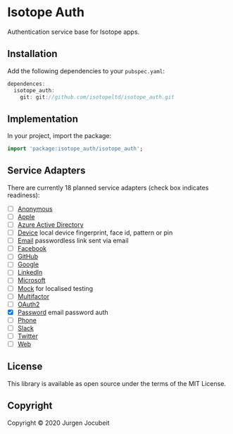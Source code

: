 # Isotope Auth

Authentication service base for Isotope apps.

## Installation

Add the following dependencies to your `pubspec.yaml`:

```dart
dependences:
  isotope_auth:
    git: git://github.com/isotopeltd/isotope_auth.git
```

## Implementation

In your project, import the package:

```dart
import 'package:isotope_auth/isotope_auth';
```

## Service Adapters

There are currently 18 planned service adapters (check box indicates readiness):

- [ ] [Anonymous](https://github.com/isotopeltd/isotope_auth_anonymous)
- [ ] [Apple](https://github.com/isotopeltd/isotope_auth_apple)
- [ ] [Azure Active Directory](https://github.com/isotopeltd/isotope_auth_azure)
- [ ] [Device](https://github.com/isotopeltd/isotope_auth_device) local device fingerprint, face id, pattern or pin
- [ ] [Email](https://github.com/isotopeltd/isotope_auth_email) passwordless link sent via email
- [ ] [Facebook](https://github.com/isotopeltd/isotope_auth_facebook)
- [ ] [GitHub](https://github.com/isotopeltd/isotope_auth_github)
- [ ] [Google](https://github.com/isotopeltd/isotope_auth_google)
- [ ] [LinkedIn](https://github.com/isotopeltd/isotope_auth_linkedin)
- [ ] [Microsoft](https://github.com/isotopeltd/isotope_auth_microsoft)
- [ ] [Mock](https://github.com/isotopeltd/isotope_auth_mock) for localised testing
- [ ] [Multifactor](https://github.com/isotopeltd/isotope_auth_multifactor)
- [ ] [OAuth2](https://github.com/isotopeltd/isotope_auth_oauth2)
- [x] [Password](https://github.com/isotopeltd/isotope_auth_password) email password auth
- [ ] [Phone](https://github.com/isotopeltd/isotope_auth_phone)
- [ ] [Slack](https://github.com/isotopeltd/isotope_auth_slack)
- [ ] [Twitter](https://github.com/isotopeltd/isotope_auth_twitter)
- [ ] [Web](https://github.com/isotopeltd/isotope_auth_web)

## License

This library is available as open source under the terms of the MIT License.

## Copyright

Copyright © 2020 Jurgen Jocubeit
